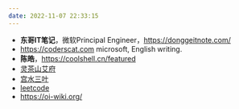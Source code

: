 ```yaml
---
date: 2022-11-07 22:33:15
---
```



- **东哥IT笔记**，微软Principal Engineer，https://donggeitnote.com/
- https://coderscat.com microsoft, English writing.
- **陈皓**，https://coolshell.cn/featured
- [灵茶山艾府](https://leetcode.cn/u/endlesscheng/)
- [宫水三叶](https://leetcode.cn/u/ac_oier/)
- [leetcode](https://leetcode.cn/)
- https://oi-wiki.org/